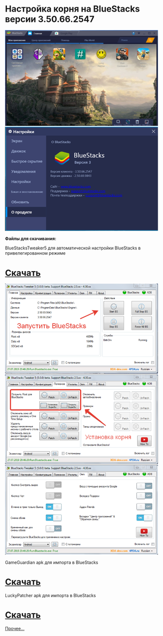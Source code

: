 # Настройка корня на BlueStacks версии 3.50.66.2547

<img src="https://github.com/ek75/Xcraft/blob/master/2019-07-28_01-32-28.png">

<img src="https://github.com/ek75/Xcraft/blob/master/2019-07-28_01-31-35.png">

<b>Файлы для скачивания:</b>

BlueStacksTweaker5 для автоматической настройки BlueStacks в привелегированном режиме
<a href="https://bitbucket.org/ke75/mybrilliantsolution/downloads/BSTweaker5_5000.zip"><h1>Скачать</h1></a>
<img src="https://github.com/ek75/Xcraft/blob/master/2019-07-28_02-08-05.png">
<img src="https://github.com/ek75/Xcraft/blob/master/2019-07-28_02-09-52.png">
<img src="https://github.com/ek75/Xcraft/blob/master/2019-07-28_02-12-04.png">

GameGuardian apk для импорта в BlueStacks
<a href="https://bitbucket.org/ke75/mybrilliantsolution/downloads/GameGuardian.84.1.apk"><h1>Скачать</h1></a>

LuckyPatcher apk для импорта в BlueStacks
<a href="https://bitbucket.org/ke75/mybrilliantsolution/downloads/Lucky-Patcher-Official-8.5.2.apk"><h1>Скачать</h1></a>

<a href="https://yadi.sk/i/p1USbse0eyGPNA">Прочее...</a>

